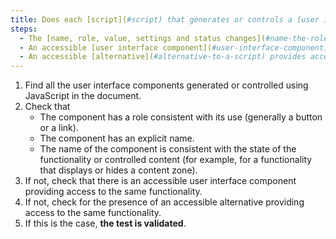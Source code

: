 ```yaml
---
title: Does each [script](#script) that generates or controls a [user interface component](#user-interface-component) check, if necessary, one of these conditions?
steps:
  - The [name, role, value, settings and status changes](#name-the-role-the-value-the-settings-and-status-changes) are accessible to assistive technologies via an accessibility API.
  - An accessible [user interface component](#user-interface-component) providing access to the same functionality is present on the page.
  - An accessible [alternative](#alternative-to-a-script) provides access to the same functions.
---
```


1. Find all the user interface components generated or controlled using JavaScript in the document.
2. Check that
   - The component has a role consistent with its use (generally a button or a link).
   - The component has an explicit name.
   - The name of the component is consistent with the state of the functionality or controlled content (for example, for a functionality that displays or hides a content zone).
3. If not, check that there is an accessible user interface component providing access to the same functionality.
4. If not, check for the presence of an accessible alternative providing access to the same functionality.
5. If this is the case, **the test is validated**.

